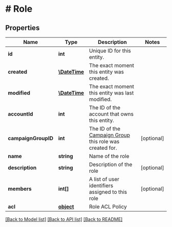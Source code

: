 # # Role

## Properties

Name | Type | Description | Notes
------------ | ------------- | ------------- | -------------
**id** | **int** | Unique ID for this entity. | 
**created** | [**\DateTime**](\DateTime.md) | The exact moment this entity was created. | 
**modified** | [**\DateTime**](\DateTime.md) | The exact moment this entity was last modified. | 
**accountId** | **int** | The ID of the account that owns this entity. | 
**campaignGroupID** | **int** | The ID of the [Campaign Group](https://docs.talon.one/docs/product/account/managing-campaign-groups/) this role was created for. | [optional] 
**name** | **string** | Name of the role | 
**description** | **string** | Description of the role | [optional] 
**members** | **int[]** | A list of user identifiers assigned to this role | [optional] 
**acl** | [**object**](.md) | Role ACL Policy | 

[[Back to Model list]](../../README.md#documentation-for-models) [[Back to API list]](../../README.md#documentation-for-api-endpoints) [[Back to README]](../../README.md)


